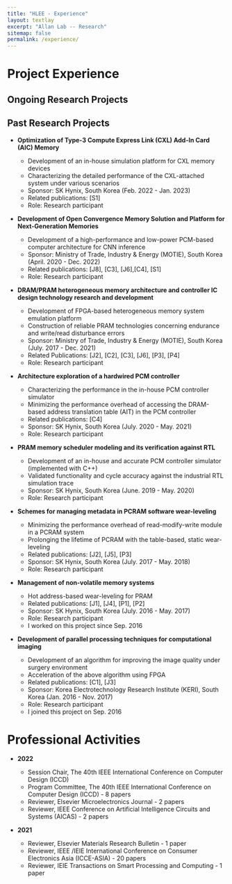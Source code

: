 ```yaml
---
title: "HLEE - Experience"
layout: textlay
excerpt: "Allan Lab -- Research"
sitemap: false
permalink: /experience/
---
```


# Project Experience

## Ongoing Research Projects

## Past Research Projects
- **Optimization of Type-3 Compute Express Link (CXL) Add-In Card (AIC) Memory**
  - Development of an in-house simulation platform for CXL memory devices
  - Characterizing the detailed performance of the CXL-attached system under various scenarios 
  - Sponsor: SK Hynix, South Korea (Feb. 2022 - Jan. 2023)
  - Related publications: [S1]
  - Role: Research participant

- **Development of Open Convergence Memory Solution and Platform for Next-Generation Memories**
  - Development of a high-performance and low-power PCM-based computer architecture for CNN inference
  - Sponsor: Ministry of Trade, Industry & Energy (MOTIE), South Korea (April. 2020 - Dec. 2022)
  - Related publications: [J8], [C3], [J6],[C4], [S1]
  - Role: Research participant

- **DRAM/PRAM heterogeneous memory architecture and controller IC design technology research and development**
  - Development of FPGA-based heterogeneous memory system emulation platform
  - Construction of reliable PRAM technologies concerning endurance and write/read disturbance errors
  - Sponsor: Ministry of Trade, Industry & Energy (MOTIE), South Korea (July. 2017 - Dec. 2021)
  - Related Publications: [J2], [C2], [C3], [J6], [P3], [P4]
  - Role: Research participant

- **Architecture exploration of a hardwired PCM controller**
  - Characterizing the performance in the in-house PCM controller simulator
  - Minimizing the performance overhead of accessing the DRAM-based address translation table (AIT) in the PCM controller
  - Related publications: [C4]
  - Sponsor: SK Hynix, South Korea (July. 2020 - May. 2021)
  - Role: Research participant

- **PRAM memory scheduler modeling and its verification against RTL**
  - Development of an in-house and accurate PCM controller simulator (implemented with C++)
  - Validated functionality and cycle accuracy against the industrial RTL simulation trace
  - Sponsor: SK Hynix, South Korea (June. 2019 - May. 2020)
  - Role: Research participant

- **Schemes for managing metadata in PCRAM software wear-leveling**
  - Minimizing the performance overhead of read-modify-write module in a PCRAM system
  - Prolonging the lifetime of PCRAM with the table-based, static wear-leveling
  - Related publications: [J2], [J5], [P3]
  - Sponsor: SK Hynix, South Korea (July. 2017 - May. 2018)
  - Role: Research participant

- **Management of non-volatile memory systems**
  - Hot address-based wear-leveling for PRAM
  - Related publications: [J1], [J4], [P1], [P2]
  - Sponsor: SK Hynix, South Korea (July. 2016 - May. 2017)
  - Role: Research participant
  - I worked on this project since Sep. 2016

- **Development of parallel processing techniques for computational imaging**
  - Development of an algorithm for improving the image quality under surgery environment
  - Acceleration of the above algorithm using FPGA
  - Related publications: [C1], [J3]
  - Sponsor: Korea Electrotechnology Research Institute (KERI), South Korea (Jan. 2016 - Nov. 2017)
  - Role: Research participant
  - I joined this project on Sep. 2016

# Professional Activities
- **2022**
  - Session Chair, The 40th IEEE International Conference on Computer Design (ICCD)
  - Program Committee, The 40th IEEE International Conference on Computer Design (ICCD) - 8 papers
  - Reviewer, Elsevier Microelectronics Journal - 2 papers
  - Reviewer, IEEE Conference on Artificial Intelligence Circuits and Systems (AICAS) - 2 papers

- **2021**
  - Reviewer, Elsevier Materials Research Bulletin - 1 paper
  - Reviewer, IEEE /IEIE  International Conference on Consumer Electronics Asia (ICCE-ASIA) - 20 papers
  - Reviewer, IEIE Transactions on Smart Processing and Computing - 1 paper

